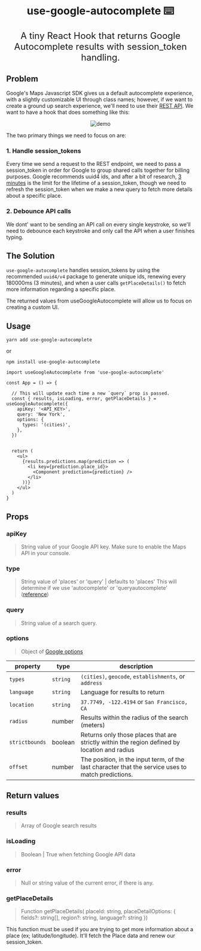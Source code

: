 <h1 align="center">
  use-google-autocomplete ⌨️
</h1>
<p align="center" style="font-size: 1.5rem;">
  A tiny React Hook that returns Google Autocomplete results with session_token handling. 
</p>

## Problem

Google's Maps Javascript SDK gives us a default autocomplete experience, with a slightly customizable UI through class names; however, if we want to create a ground up search experience, we'll need to use their [REST API](https://developers.google.com/places/web-service/autocomplete). We want to have a hook that does something like this:

<p align="center">
<img src="demo.gif" alt="demo" />
</p>

The two primary things we need to focus on are:

### 1. Handle session_tokens

Every time we send a request to the REST endpoint, we need to pass a session_token in order for Google to group
shared calls together for billing purposes. Google recommends uuid4 ids, and after a bit of research, [3 minutes](https://stackoverflow.com/questions/50398801/how-long-do-the-new-places-api-session-tokens-last/50452233#50452233) is the limit for the lifetime of a session_token, though we need to refresh the session_token when we make a new query to fetch more details about a specific place.

### 2. Debounce API calls

We dont' want to be sending an API call on every single keystroke, so we'll need to debounce each
keystroke and only call the API when a user finishes typing.

## The Solution

`use-google-autocomplete` handles session_tokens by using the recommended `uuid4/v4` package to
generate unique ids, renewing every 180000ms (3 minutes), and when a user calls `getPlaceDetails()` to fetch more information regarding a specific place.

The returned values from useGoogleAutocomplete will allow us to focus on creating a custom UI.

## Usage

```
yarn add use-google-autocomplete
```

or

```
npm install use-google-autocomplete
```

```
import useGoogleAutocomplete from 'use-google-autocomplete'

const App = () => {

  // This will update each time a new `query` prop is passed.
  const { results, isLoading, error, getPlaceDetails } = useGoogleAutocomplete({
    apiKey: '<API_KEY>',
    query: 'New York',
    options: {
      types: '(cities)',
    },
  })


  return (
    <ul>
      {results.predictions.map(prediction => (
        <li key={prediction.place_id}>
          <Component prediction={prediction} />
        </li>
      ))}
    </ul>
  )
}
```

## Props

### apiKey

> String value of your Google API key. Make sure to enable the Maps API in your console.

### type

> String value of 'places' or 'query' | defaults to 'places'
> This will determine if we use 'autocomplete' or 'queryautocomplete' ([reference](https://developers.google.com/places/web-service/autocomplete))

### query

> String value of a search query.

### options

> Object of [Google options](https://developers.google.com/places/web-service/autocomplete)

<!-- This table was generated via http://www.tablesgenerator.com/markdown_tables -->

| property       | type     | description                                                                                        |
| -------------- | -------- | -------------------------------------------------------------------------------------------------- |
| `types`        | `string` | `(cities)`, `geocode`, `establishments`, or `address`                                              |
| `language`     | `string` | Language for results to return                                                                     |
| `location`     | `string` | `37.7749, -122.4194` or `San Francisco, CA`                                                        |
| `radius`       | number   | Results within the radius of the search (meters)                                                   |
| `strictbounds` | boolean  | Returns only those places that are strictly within the region defined by location and radius       |
| `offset`       | number   | The position, in the input term, of the last character that the service uses to match predictions. |

## Return values

### results

> Array of Google search results

### isLoading

> Boolean | True when fetching Google API data

### error

> Null or string value of the current error, if there is any.

### getPlaceDetails

> Function
> getPlaceDetails(
> placeId: string,
> placeDetailOptions: {
> fields?: string[],
> region?: string,
> language?: string
> })

This function must be used if you are trying to get more information about a place (ex;
latitude/longitude). It'll fetch the Place data and renew our session_token.
